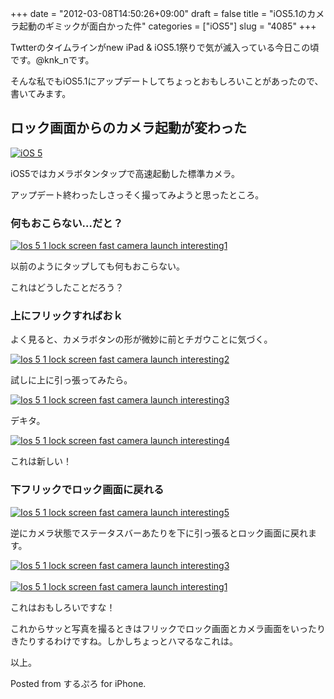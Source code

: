 +++
date = "2012-03-08T14:50:26+09:00"
draft = false
title = "iOS5.1のカメラ起動のギミックが面白かった件"
categories = ["iOS5"]
slug = "4085"
+++

Twtterのタイムラインがnew iPad & iOS5.1祭りで気が滅入っている今日この頃です。@knk_nです。

そんな私でもiOS5.1にアップデートしてちょっとおもしろいことがあったので、書いてみます。<!--more--><h2>ロック画面からのカメラ起動が変わった</h2>

<a href="http://www.flickr.com/photos/82298325@N00/5807908434/" title="iOS 5 by The Next Web, on Flickr" target="_blank"><img class="flickr_photo" src="http://farm3.static.flickr.com/2717/5807908434_88e2c961c6_z.jpg" alt="iOS 5" /></a>

iOS5ではカメラボタンタップで高速起動した標準カメラ。

アップデート終わったしさっそく撮ってみようと思ったところ。

<h3>何もおこらない…だと？</h3>

<div class="center"><a href="http://knk-n.com/images/2012/03/ios_5-1_lock_screen_fast_camera_launch_interesting1.jpg" title="Ios 5 1 lock screen fast camera launch interesting1"><img src="http://knk-n.com/images/2012/03/ios_5-1_lock_screen_fast_camera_launch_interesting1.jpg" alt="Ios 5 1 lock screen fast camera launch interesting1" title="ios_5-1_lock_screen_fast_camera_launch_interesting1.jpg" /></a></div>

以前のようにタップしても何もおこらない。

これはどうしたことだろう？

<h3>上にフリックすればおｋ</h3>

よく見ると、カメラボタンの形が微妙に前とチガウことに気づく。

<div class="center"><a href="http://knk-n.com/images/2012/03/ios_5-1_lock_screen_fast_camera_launch_interesting2.jpg" title="Ios 5 1 lock screen fast camera launch interesting2"><img src="http://knk-n.com/images/2012/03/ios_5-1_lock_screen_fast_camera_launch_interesting2.jpg" alt="Ios 5 1 lock screen fast camera launch interesting2" title="ios_5-1_lock_screen_fast_camera_launch_interesting2.jpg" /></a></div>

試しに上に引っ張ってみたら。

<div class="center"><a href="http://knk-n.com/images/2012/03/ios_5-1_lock_screen_fast_camera_launch_interesting3.jpg" title="Ios 5 1 lock screen fast camera launch interesting3"><img src="http://knk-n.com/images/2012/03/ios_5-1_lock_screen_fast_camera_launch_interesting3.jpg" alt="Ios 5 1 lock screen fast camera launch interesting3" title="ios_5-1_lock_screen_fast_camera_launch_interesting3.jpg" /></a></div>

デキタ。

<div class="center"><a href="http://knk-n.com/images/2012/03/ios_5-1_lock_screen_fast_camera_launch_interesting4.jpg" title="Ios 5 1 lock screen fast camera launch interesting4"><img src="http://knk-n.com/images/2012/03/ios_5-1_lock_screen_fast_camera_launch_interesting4.jpg" alt="Ios 5 1 lock screen fast camera launch interesting4" title="ios_5-1_lock_screen_fast_camera_launch_interesting4.jpg" /></a></div>

これは新しい！

<h3>下フリックでロック画面に戻れる</h3>

<div class="center"><a href="http://knk-n.com/images/2012/03/ios_5-1_lock_screen_fast_camera_launch_interesting5.jpg" title="Ios 5 1 lock screen fast camera launch interesting5"><img src="http://knk-n.com/images/2012/03/ios_5-1_lock_screen_fast_camera_launch_interesting5.jpg" alt="Ios 5 1 lock screen fast camera launch interesting5" title="ios_5-1_lock_screen_fast_camera_launch_interesting5.jpg" /></a></div>

逆にカメラ状態でステータスバーあたりを下に引っ張るとロック画面に戻れます。

<div class="center"><a href="http://knk-n.com/images/2012/03/ios_5-1_lock_screen_fast_camera_launch_interesting3.jpg" title="Ios 5 1 lock screen fast camera launch interesting3"><img src="http://knk-n.com/images/2012/03/ios_5-1_lock_screen_fast_camera_launch_interesting3.jpg" alt="Ios 5 1 lock screen fast camera launch interesting3" title="ios_5-1_lock_screen_fast_camera_launch_interesting3.jpg" /></a></div>
<br />
<div class="center"><a href="http://knk-n.com/images/2012/03/ios_5-1_lock_screen_fast_camera_launch_interesting1.jpg" title="Ios 5 1 lock screen fast camera launch interesting1"><img src="http://knk-n.com/images/2012/03/ios_5-1_lock_screen_fast_camera_launch_interesting1.jpg" alt="Ios 5 1 lock screen fast camera launch interesting1" title="ios_5-1_lock_screen_fast_camera_launch_interesting1.jpg" /></a></div>

これはおもしろいですな！

これからサッと写真を撮るときはフリックでロック画面とカメラ画面をいったりきたりするわけですね。しかしちょっとハマるなこれは。

以上。

Posted from するぷろ for iPhone.
